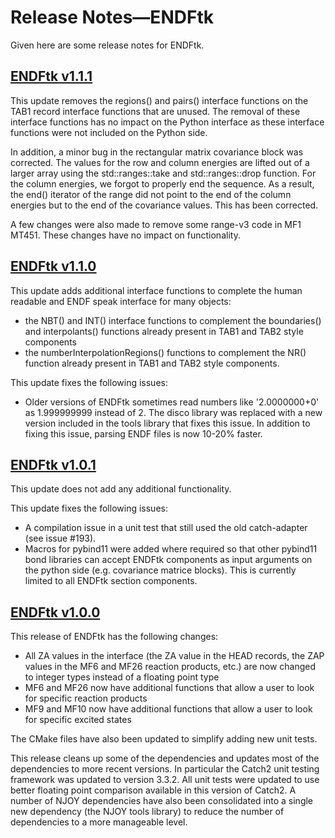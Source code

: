 # Release Notes&mdash;ENDFtk
Given here are some release notes for ENDFtk.

## [ENDFtk v1.1.1](https://github.com/njoy/ENDFtk/pull/xxx)
This update removes the regions() and pairs() interface functions on the TAB1 record interface functions that are unused. The removal of these interface functions has no impact on the Python interface as these interface functions were not included on the Python side.

In addition, a minor bug in the rectangular matrix covariance block was corrected. The values for the row and column energies are lifted out of a larger array using the std::ranges::take and std::ranges::drop function. For the column energies, we forgot to properly end the sequence. As a result, the end() iterator of the range did not point to the end of the column energies but to the end of the covariance values. This has been corrected.

A few changes were also made to remove some range-v3 code in MF1 MT451. These changes have no impact on functionality.

## [ENDFtk v1.1.0](https://github.com/njoy/ENDFtk/pull/198)
This update adds additional interface functions to complete the human readable and ENDF speak interface for many objects:
  - the NBT() and INT() interface functions to complement the boundaries() and interpolants() functions already present in TAB1 and TAB2 style components
  - the numberInterpolationRegions() functions to complement the NR() function already present in TAB1 and TAB2 style components.

This update fixes the following issues:
  - Older versions of ENDFtk sometimes read numbers like '2.0000000+0' as 1.999999999 instead of 2. The disco library was replaced with a new version included in the tools library that fixes this issue. In addition to fixing this issue, parsing ENDF files is now 10-20% faster.

## [ENDFtk v1.0.1](https://github.com/njoy/ENDFtk/pull/195)
This update does not add any additional functionality.

This update fixes the following issues:
  - A compilation issue in a unit test that still used the old catch-adapter (see issue #193).
  - Macros for pybind11 were added where required so that other pybind11 bond libraries can accept ENDFtk components as input arguments on the python side (e.g. covariance matrice blocks). This is currently limited to all ENDFtk section components.

## [ENDFtk v1.0.0](https://github.com/njoy/ENDFtk/pull/192)
This release of ENDFtk has the following changes:
  - All ZA values in the interface (the ZA value in the HEAD records, the ZAP values in the MF6 and MF26 reaction products, etc.) are now changed to integer types instead of a floating point type
  - MF6 and MF26 now have additional functions that allow a user to look for specific reaction products
  - MF9 and MF10 now have additional functions that allow a user to look for specific excited states

The CMake files have also been updated to simplify adding new unit tests.

This release cleans up some of the dependencies and updates most of the dependencies to more recent versions. In particular the Catch2 unit testing framework was updated to version 3.3.2. All unit tests were updated to use better floating point comparison available in this version of Catch2. A number of NJOY dependencies have also been consolidated into a single new dependency (the NJOY tools library) to reduce the number of dependencies to a more manageable level.
